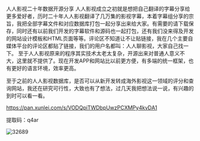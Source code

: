 人人影视二十年数据开源分享
人人影视成立之初就是想把自己翻译的字幕分享给更多爱好者，历时二十年人人影视翻译了几万集的影视字幕，本着字幕组分享的宗旨，我把全部字幕文件和对应数据库打包一起分享出来给大家。有需要的请下载保存，同时还有以前我们开发的字幕软件和源码也一起打包，还有我们没来得及开发的网站设计模板和HTML页面等等。评论区不知道让不让贴链接，我在几个主要自媒体平台的评论区都贴了链接，我们的用户名都叫：人人聊影视，大家自己找一下。 至于人人影视原来的程序其实技术太老太复杂，开源出来对普通人意义不大，这里就不提供了。现在开发APP和网站比以前更方便，有多端的统一框架，也有更好的语言环境，效率更高。

至于之前的人人影视数据库，是否可以从新开发转成海外影视这一领域的评分和查询网站，我还在研究可行性，大致也有了想法，过几天我把想法说一说，有兴趣的到时可以看一看。

https://pan.xunlei.com/s/VODQpiTWDbpUwzPCXMPy4kvDA1

提取码：q4ar

![32689](https://github.com/user-attachments/assets/48b1d729-eff6-4942-a368-d3d54fa80f37)
